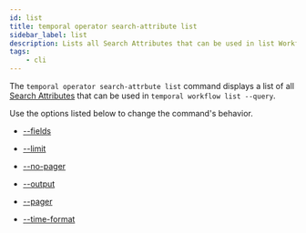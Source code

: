 ```yaml
---
id: list
title: temporal operator search-attribute list
sidebar_label: list
description: Lists all Search Attributes that can be used in list Workflow Queries.
tags:
    - cli
---
```


The `temporal operator search-attrbute list` command displays a list of all [Search Attributes](/concepts/what-is-a-search-attribute) that can be used in `temporal workflow list --query`.

Use the options listed below to change the command's behavior.

- [--fields](/cli/cmd-options/fields)

- [--limit](/cli/cmd-options/limit)

- [--no-pager](/cli/cmd-options/no-pager)

- [--output](/cli/cmd-options/output)

- [--pager](/cli/cmd-options/pager)

- [--time-format](/cli/cmd-options/time-format)
